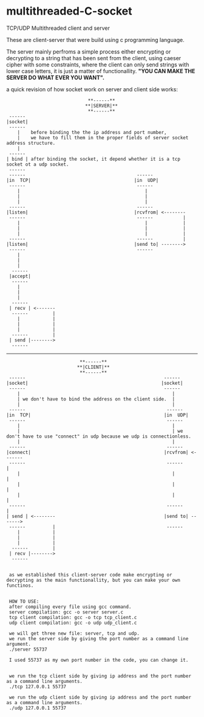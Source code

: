 # multithreaded-C-socket
TCP/UDP Multithreaded client and server

These are client-server that were build using c programming language.

The server mainly perfroms a simple process either encrypting or decrypting to a string that has been sent from the client, using caeser cipher with some constraints, where the client can only send strings with lower case letters, it is just a matter of functionallity.
**"YOU CAN MAKE THE SERVER DO WHAT EVER YOU WANT".** 

a quick revision of how socket work on server and client side works:
  
  
                                  **------**
                                 **|SERVER|**
                                  **------**
     ------
    |socket|
     ------
        |    before binding the the ip address and port number,
        |    we have to fill them in the proper fields of server socket address structure.
        |
     ------
    | bind | after binding the socket, it depend whether it is a tcp socket ot a udp socket.
     ------
     ------                                         ------
    |in  TCP|                                      |in  UDP|
     ------                                         ------
        |                                              |
        |                                              |
        |                                              |
     ------                                         ------
    |listen|                                       |rcvfrom| <--------
     ------                                         ------           |
        |                                              |             |
        |                                              |             |
        |                                              |             |
     ------                                         ------           |
    |listen|                                       |send to| -------->
     ------                                         ------
        |
        |
        |
      ------
     |accept|
      ------
        |
        |
        |
      ------
     | recv | <-------
      ------         |
        |            |
        |            |
        |            |
      ------         |
     | send |-------->
      ------
_________________________________________________________________________________________________________________________________________________________


                               **------**
                              **|CLIENT|**
                               **------**
     ------                                                   ------
    |socket|                                                 |socket|
     ------                                                   ------
        |                                                        |
        | we don't have to bind the address on the client side.  |
        |                                                        |
     ------                                                    ------
    |in  TCP|                                                 |in  UDP|
     ------                                                    ------
        |                                                        |
        |                                                        | we don't have to use "connect" in udp because we udp is connectionless.
        |                                                        |
     ------                                                    ------
    |connect|                                                 |rcvfrom| <-------
     ------                                                    ------          |
        |                                                        |             |
        |                                                        |             |
        |                                                        |             |
     ------                                                    ------          |
    | send | <--------                                        |send to| ------->
     ------          |                                         ------
        |            |
        |            |
        |            |
      ------         |
     | recv |-------->
      ------
     
     
     as we established this client-server code make encrypting or decrypting as the main functionallity, but you can make your own functinos.
     
     
     HOW TO USE:
     after compiling every file using gcc command.
     server compilation: gcc -o server server.c
     tcp client compilation: gcc -o tcp tcp_client.c
     udp client compilation: gcc -o udp udp_client.c
     
     we will get three new file: server, tcp and udp.
     we run the server side by giving the port number as a command line argument.
     ./server 55737
     
     I used 55737 as my own port number in the code, you can change it.
     
     
     we run the tcp client side by giving ip address and the port number as a command line arguments.
     ./tcp 127.0.0.1 55737
     
     we run the udp client side by giving ip address and the port number as a command line arguments.
     ./udp 127.0.0.1 55737
     
    
    
